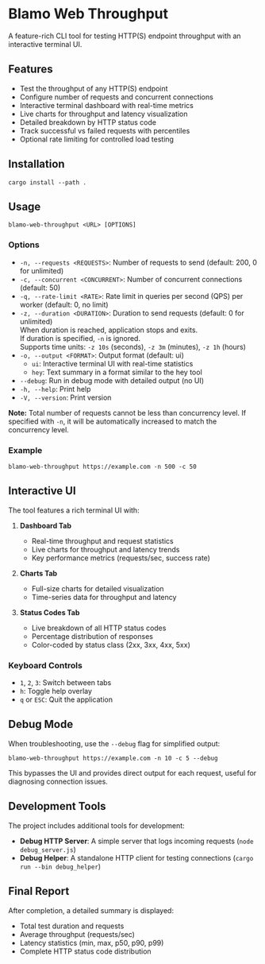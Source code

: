 # Blamo Web Throughput

A feature-rich CLI tool for testing HTTP(S) endpoint throughput with an interactive terminal UI.

## Features

- Test the throughput of any HTTP(S) endpoint
- Configure number of requests and concurrent connections
- Interactive terminal dashboard with real-time metrics
- Live charts for throughput and latency visualization
- Detailed breakdown by HTTP status code
- Track successful vs failed requests with percentiles
- Optional rate limiting for controlled load testing

## Installation

```
cargo install --path .
```

## Usage

```
blamo-web-throughput <URL> [OPTIONS]
```

### Options

- `-n, --requests <REQUESTS>`: Number of requests to send (default: 200, 0 for unlimited)
- `-c, --concurrent <CONCURRENT>`: Number of concurrent connections (default: 50)
- `-q, --rate-limit <RATE>`: Rate limit in queries per second (QPS) per worker (default: 0, no limit)
- `-z, --duration <DURATION>`: Duration to send requests (default: 0 for unlimited)  
  When duration is reached, application stops and exits.  
  If duration is specified, `-n` is ignored.  
  Supports time units: `-z 10s` (seconds), `-z 3m` (minutes), `-z 1h` (hours)
- `-o, --output <FORMAT>`: Output format (default: ui)
  - `ui`: Interactive terminal UI with real-time statistics
  - `hey`: Text summary in a format similar to the hey tool
- `--debug`: Run in debug mode with detailed output (no UI)
- `-h, --help`: Print help
- `-V, --version`: Print version

**Note:** Total number of requests cannot be less than concurrency level. If specified with `-n`, it will be automatically increased to match the concurrency level.

### Example

```
blamo-web-throughput https://example.com -n 500 -c 50
```

## Interactive UI

The tool features a rich terminal UI with:

1. **Dashboard Tab**
   - Real-time throughput and request statistics
   - Live charts for throughput and latency trends
   - Key performance metrics (requests/sec, success rate)
   
2. **Charts Tab**
   - Full-size charts for detailed visualization
   - Time-series data for throughput and latency
   
3. **Status Codes Tab**
   - Live breakdown of all HTTP status codes
   - Percentage distribution of responses
   - Color-coded by status class (2xx, 3xx, 4xx, 5xx)

### Keyboard Controls

- `1`, `2`, `3`: Switch between tabs
- `h`: Toggle help overlay
- `q` or `ESC`: Quit the application

## Debug Mode

When troubleshooting, use the `--debug` flag for simplified output:

```
blamo-web-throughput https://example.com -n 10 -c 5 --debug
```

This bypasses the UI and provides direct output for each request, useful for diagnosing connection issues.

## Development Tools

The project includes additional tools for development:

- **Debug HTTP Server**: A simple server that logs incoming requests (`node debug_server.js`)
- **Debug Helper**: A standalone HTTP client for testing connections (`cargo run --bin debug_helper`)

## Final Report

After completion, a detailed summary is displayed:
- Total test duration and requests
- Average throughput (requests/sec)
- Latency statistics (min, max, p50, p90, p99)
- Complete HTTP status code distribution